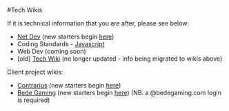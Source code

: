 #Tech Wikis

If it is technical information that you are after, please see below: 

- [Net Dev](https://www.google.com/url?q=https%3A%2F%2Fsites.google.com%2Fa%2Fpebblecode.com%2Fnet-dev%2F&sa=D&sntz=1&usg=AFrqEzdcCPNXdM3PU53PBeHuX_iNqRh85Q) (new starters begin [here](https://sites.google.com/a/pebblecode.com/net-dev/new-starters))
- Coding Standards - [Javascript](https://www.google.com/url?q=https%3A%2F%2Fgithub.com%2Fpebblecode%2Fjavascript&sa=D&sntz=1&usg=AFrqEzccyFnyQrL3sKlwANEZMj2c1Bwjhw)
- Web Dev (coming soon)
- [old] [Tech Wiki](http://www.google.com/url?q=http%3A%2F%2Fwiki.apu.pebblecode.net%2F&sa=D&sntz=1&usg=AFrqEzdtABWNYFeB2YCyt4ItOI6skHSoHA) (no longer updated - info being migrated to wikis above)

Client project wikis: 

- [Contrarius](https://www.google.com/url?q=https%3A%2F%2Fsites.google.com%2Fa%2Fpebblecode.com%2Fcontrarius%2F&sa=D&sntz=1&usg=AFrqEzcOW1Vj2EsQT0fWXO6MrQW4d7W_lg) (new starters begin [here](https://www.google.com/url?q=https%3A%2F%2Fsites.google.com%2Fa%2Fpebblecode.com%2Fcontrarius%2Fsystem%2Ferrors%2FNodeNotFound%3Fsuri%3Dwuid%3A%2F%2Fpebblecode.com%2Fcontrarius%2Fgx%3A4db302c75ff5f978&sa=D&sntz=1&usg=AFrqEzcOC64_eUBNcfWKn1mVBvUNnSSJhA))
- [Bede Gaming](https://www.google.com/url?q=https%3A%2F%2Fsites.google.com%2Fa%2Fbedegaming.com%2Fwiki%2Fhome&sa=D&sntz=1&usg=AFrqEzeg3NlyHju0jPD3rWy5hl4a3q6BzQ) (new starters begin [here](https://www.google.com/url?q=https%3A%2F%2Fsites.google.com%2Fa%2Fbedegaming.com%2Fwiki%2Fdeveloper-info%2Fnew-net-developer&sa=D&sntz=1&usg=AFrqEzexppMg4wNNP-3lmCpiOnjzFwTApQ)) (NB. a @bedegaming.com login is required)
